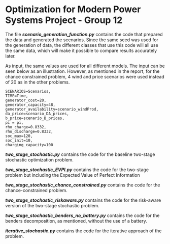 # Optimization for Modern Power Systems Project - Group 12
The file ***scenario_generation_function.py*** contains the code that prepared the data and generated the scenarios. 
Since the same seed was used for the generation of data, the different classes that use this code will all use the same data, which will make it possible to compare results accurately later.

As input, the same values are used for all different models. The input can be seen below as an illustration.
However, as mentioned in the report, for the chance constrained problem, 4 wind and price scenarios were used instead of 20 as in the other problems.

    SCENARIOS=Scenarios,
    TIME=Time,
    generator_cost=20,
    generator_capacity=48,
    generator_availability=scenario_windProd,
    da_price=scenario_DA_prices,
    b_price=scenario_B_prices,
    pi = pi,
    rho_charge=0.8332, 
    rho_discharge=0.8332,
    soc_max=120,
    soc_init=10,
    charging_capacity=100

***two_stage_stochastic.py*** contains the code for the baseline two-stage stochastic optimization problem.  

***two_stage_stochastic_EVPI.py*** contains the code for the two-stage problem but including the Expected Value of Perfect Information  

***two_stage_stochastic_chance_constrained.py*** contains the code for the chance-constrained problem. 

***two_stage_stochastic_riskaware.py*** contains the code for the risk-aware version of the two-stage stochastic problem.  

***two_stage_stochastic_benders_no_battery.py*** contains the code for the benders decomposition, as mentioned, without the use of a battery.  

***iterative_stochastic.py*** contains the code for the iterative approach of the problem.


